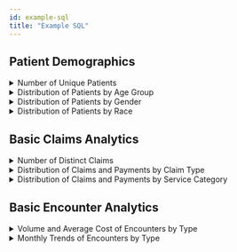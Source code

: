 ```yaml
---
id: example-sql
title: "Example SQL"
---
```


## Patient Demographics

<details><summary>Number of Unique Patients</summary>

```sql
select count(distinct patient_id)
from core.patient
```

</details>

<details><summary>Distribution of Patients by Age Group</summary>

```sql
with patient_age as (
select
    patient_id
,   floor(datediff(day, birth_date, current_date)/365) as age
from core.patient
)

, age_groups as (
select
    patient_id
,   age
,   case 
        when age <= 0 and age < 2 then '0-2'
        when age <= 2 and age < 18 then '2-18'
        when age <= 18 and age < 30 then '18-30'
        when age <= 30 and age < 40 then '30-40'
        when age <= 40 and age < 50 then '40-50'
        when age <= 50 and age < 60 then '50-60'
        when age <= 60 and age < 70 then '60-70'
        when age <= 70 and age < 80 then '70-80'
        when age <= 80 and age < 90 then '80-90'
        when age > 90 then '> 90'
        else 'Missing Age' 
    end as age_group
from patient_age
)

select
    age_group
,   count(distinct patient_id) as patients
,   cast(100 * count(distinct patient_id)/sum(count(distinct patient_id)) over() as numeric(38,1)) as percent
from age_groups
group by age_group
order by 1
;
```
<!-- ![Patients Age Group](/img/example-sql/patients-age-group.jpg) -->

</details>

<details><summary>Distribution of Patients by Gender</summary>

```sql
select
    gender
,    count(1)
from core.patient
group by 1
;
```

</details>

<details><summary>Distribution of Patients by Race</summary>

```sql
select
    race
,    count(1)
from core.patient
group by 1
;
```

</details>

## Basic Claims Analytics

<details><summary>Number of Distinct Claims</summary>

```sql
select
    claim_type
,   count(distinct claim_id)
from core.medical_claim
group by 1

union

select 
    'pharmacy' as claim_type
,   count(distinct claim_id)
from core.pharmacy_claim
;
```

</details>

<details><summary>Distribution of Claims and Payments by Claim Type</summary>

```sql
select
    claim_type
,   count(distinct claim_id) as distinct_claims
,   sum(paid_amount) as total_payments
from core.medical_claim
group by 1
;
```
<!-- ![Claims by Claim Type](/img/example-sql/claim-count.jpg) -->

</details>

<details><summary>Distribution of Claims and Payments by Service Category</summary>

```sql
select
    service_category_1
,   service_category_2
,   count(distinct claim_id) as distinct_claims
,   sum(paid_amount) as total_payments
from core.medical_claim
group by 1,2
order by 1,2
;
```
<!-- ![Claims by Service Category](/img/example-sql/claims-by-service-category.jpg) -->

</details>

## Basic Encounter Analytics

<details><summary>Volume and Average Cost of Encounters by Type</summary>

```sql
select 
  encounter_type
, count(distinct encounter_id) as encounters
, avg(total_cost_amount) as avg_cost
from core.encounter
group by 1
```

</details>

<details><summary>Monthly Trends of Encounters by Type</summary>

```sql
select 
  date_part(year, encounter_start_date) || lpad(date_part(month, encounter_start_date),2,0) as year_month
, count(distinct encounter_id) as encounters
from core.encounter
group by 1
order by 1
```
</details>